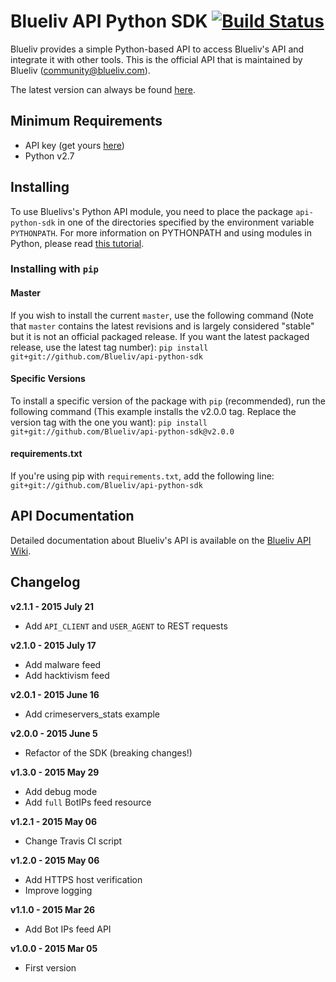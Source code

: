 # Blueliv API Python SDK [![Build Status](https://secure.travis-ci.org/Blueliv/api-python-sdk.png?branch=master)](http://travis-ci.org/Blueliv/api-python-sdk)

Blueliv provides a simple Python-based API to access Blueliv's API and integrate it with other tools. This is the official API that is maintained by Blueliv ([community@blueliv.com](mailto:community@blueliv.com)).

The latest version can always be found [here](http://github.com/Blueliv/api-python-sdk).

## Minimum Requirements

* API key (get yours <a href="https://map.blueliv.com" target="_blank">here</a>)
* Python v2.7

## Installing
To use Bluelivs's Python API module, you need to place the package `api-python-sdk` in one of the directories specified by the environment variable `PYTHONPATH`. For more information on PYTHONPATH and using modules in Python, please read <a href="http://docs.python.org/tutorial/modules.html" target="_blank">this tutorial</a>.

### Installing with `pip`

#### Master
If you wish to install the current `master`, use the following command (Note that `master` contains the latest revisions and is largely considered "stable" but it is not an official packaged release. If you want the latest packaged release, use the latest tag number):
`pip install git+git://github.com/Blueliv/api-python-sdk`

#### Specific Versions
To install a specific version of the package with `pip` (recommended), run the following command
(This example installs the v2.0.0 tag. Replace the version tag with the one you want):
`pip install git+git://github.com/Blueliv/api-python-sdk@v2.0.0`

#### requirements.txt
If you're using pip with `requirements.txt`, add the following line:
`git+git://github.com/Blueliv/api-python-sdk`

## API Documentation
Detailed documentation about Blueliv's API is available on the <a href="https://github.com/Blueliv/api-python-sdk/wiki/Blueliv-REST-API-Documentation" target="_blank">Blueliv API Wiki</a>.

## Changelog

**v2.1.1 - 2015 July 21**
+ Add ``API_CLIENT`` and ``USER_AGENT`` to REST requests

**v2.1.0 - 2015 July 17**

+ Add malware feed
+ Add hacktivism feed

**v2.0.1 - 2015 June 16**

+ Add crimeservers_stats example

**v2.0.0 - 2015 June 5**

+ Refactor of the SDK (breaking changes!)

**v1.3.0 - 2015 May 29**

+ Add debug mode
+ Add `full` BotIPs feed resource

**v1.2.1 - 2015 May 06**

+ Change Travis CI script

**v1.2.0 - 2015 May 06**

+ Add HTTPS host verification
+ Improve logging

**v1.1.0 - 2015 Mar 26**

+ Add Bot IPs feed API

**v1.0.0 - 2015 Mar 05**

+ First version
